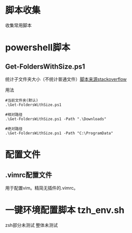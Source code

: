# 脚本收集
 收集常用脚本
# powershell脚本
## Get-FoldersWithSize.ps1
统计子文件夹大小（不统计普通文件）[脚本来源stackoverflow](https://stackoverflow.com/questions/42391237/powershell-folder-size-sort-with-auto-size-conversion)
 


用法
```
#当前文件夹(默认)
.\Get-FoldersWithSize.ps1

#相对路径
.\Get-FoldersWithSize.ps1 -Path ".\Downloads"

#绝对路径
.\Get-FoldersWithSize.ps1 -Path "C:\ProgramData"
```

# 配置文件
## .vimrc配置文件
用于配置vim。精简无插件的.vimrc。

# 一键环境配置脚本 tzh_env.sh
zsh部分未测试
整体未测试